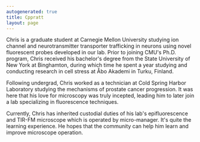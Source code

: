 ```yaml
---
autogenerated: true
title: Cppratt
layout: page
---
```


Chris is a graduate student at Carnegie Mellon University studying ion
channel and neurotransmitter transporter trafficking in neurons using
novel fluorescent probes developed in our lab. Prior to joining CMU's
Ph.D. program, Chris received his bachelor's degree from the State
University of New York at Binghamton, during which time he spent a year
studying and conducting research in cell stress at Åbo Akademi in Turku,
Finland.

Following undergrad, Chris worked as a technician at Cold Spring Harbor
Laboratory studying the mechanisms of prostate cancer progression. It
was here that his love for microscopy was truly incepted, leading him to
later join a lab specializing in fluorescence techniques.

Currently, Chris has inherited custodial duties of his lab's
epifluorescence and TIR-FM microscope which is operated by
micro-manager. It's quite the learning experience. He hopes that the
community can help him learn and improve microscope operation.

